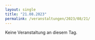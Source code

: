 ```yaml
---
layout: single
title: "21.08.2023"
permalink: /veranstaltungen/2023/08/21/
---
```


Keine Veranstaltung an diesem Tag.
